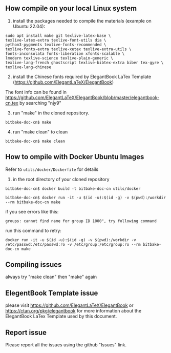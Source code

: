 ## How compile on your local Linux system

1. install the packages needed to compile the materials (example on Ubuntu 22.04):

```
sudo apt install make git texlive-latex-base \
texlive-latex-extra texlive-font-utils dia \
python3-pygments texlive-fonts-recommended \
texlive-fonts-extra texlive-xetex texlive-extra-utils \
fonts-inconsolata fonts-liberation xfonts-scalable \
lmodern texlive-science texlive-plain-generic \
texlive-lang-french ghostscript texlive-bibtex-extra biber tex-gyre \
texlive-lang-chinese
```
2. install the Chinese fonts required by ElegantBook LaTex Template (https://github.com/ElegantLaTeX/ElegantBook)

The font info can be found in https://github.com/ElegantLaTeX/ElegantBook/blob/master/elegantbook-cn.tex by searching "njy9"

3. run "make" in the cloned repository. 

```
bitbake-doc-cn$ make 
```

4. run "make clean" to clean

```
bitbake-doc-cn$ make clean
``` 

## How to ompile with Docker Ubuntu Images

Refer to `utils/docker/Dockerfile` for details

1. in the root directory of your cloned repository
```
bitbake-doc-cn$ docker build -t bitbake-doc-cn utils/docker
```
```
bitbake-doc-cn$ docker run -it -u $(id -u):$(id -g) -v $(pwd):/workdir --rm bitbake-doc-cn make
```
if you see errors like this:
```
groups: cannot find name for group ID 1000", try following command
```
run this command to retry:
```
docker run -it -u $(id -u):$(id -g) -v $(pwd):/workdir -v /etc/passwd:/etc/passwd:ro -v /etc/group:/etc/group:ro --rm bitbake-doc-cn make
```


## Compiling issues

always try "make clean" then "make" again

## ElegentBook Template issue

please visit https://github.com/ElegantLaTeX/ElegantBook or https://ctan.org/pkg/elegantbook for more information about the  ElegantBook LaTex Template used by this document.

## Report issue

Please report all the issues using the github "Issues" link.
 
